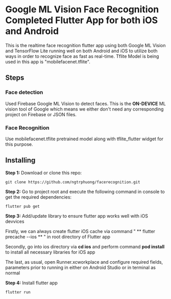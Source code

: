 # Google ML Vision Face Recognition Completed Flutter App for both iOS and Android

This is the realtime face recognition flutter app using both Google ML Vision and TensorFlow Lite running well on both Android and iOS to utilize both ways in order to recognize face as fast as real-time. Tflite Model is being used in this app is "mobilefacenet.tflite".


## Steps

### Face detection

Used Firebase Google ML Vision to detect faces. This is the **ON-DEVICE** ML vision tool of Google which means we either don't need any corresponding project on Firebase or JSON files.

### Face Recognition

Use mobilefacenet.tflite pretrained model along with tflite_flutter widget for this purpose.

## Installing

**Step 1:** Download or clone this repo:

```
git clone https://github.com/ngtrphuong/facerecognition.git
```

**Step 2:** Go to project root and execute the following command in console to get the required dependencies: 

```
flutter pub get 
```

**Step 3:** Add/update library to ensure flutter app works well with iOS devvices

Firstly, we can always create flutter iOS cache via command " ** flutter precache --ios ** " in root directory of Flutter app

Secondly, go into ios directory via **cd ios** and perform command **pod install** to install all necessary libraries for iOS app

The last, as usual, open Runner.xcworkplace and configure required fields, parameters prior to running in either on Android Studio or in terminal as normal

**Step 4:** Install flutter app

```
flutter run 
```

